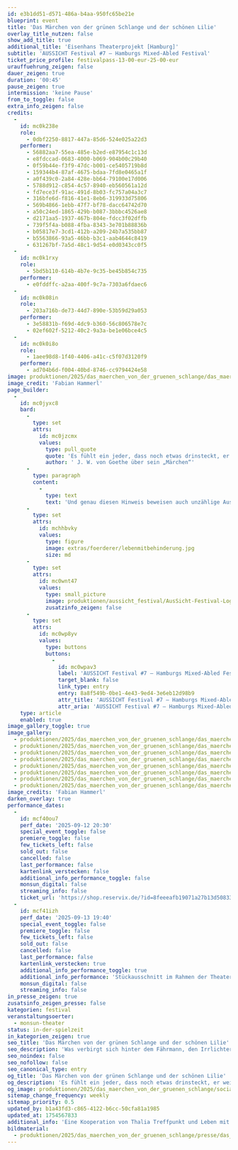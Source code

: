 ```yaml
---
id: e3b1dd51-d571-486a-b4aa-950fc65be21e
blueprint: event
title: 'Das Märchen von der grünen Schlange und der schönen Lilie'
overlay_title_nutzen: false
show_add_title: true
additional_title: 'Eisenhans Theaterprojekt [Hamburg]'
subtitle: 'AUSSICHT Festival #7 – Hamburgs Mixed-Abled Festival'
ticket_price_profile: festivalpass-13-00-eur-25-00-eur
urauffuehrung_zeigen: false
dauer_zeigen: true
duration: '00:45'
pause_zeigen: true
intermission: 'keine Pause'
from_to_toggle: false
extra_info_zeigen: false
credits:
  -
    id: mc0k238e
    role:
      - 0dbf2250-8817-447a-85d6-524e025a22d3
    performer:
      - 56882aa7-55ea-485e-b2ed-e87954c1c13d
      - e8fdccad-0683-4000-b069-904b00c29b40
      - 0f59b44e-f3f9-47dc-b001-ce5405719b8d
      - 159344b4-87af-4675-bdaa-7fd8e0465a1f
      - a0f439c0-2a84-428e-bb64-79100e17d006
      - 5788d912-c854-4c57-8940-eb560561a12d
      - fd7ece3f-91ac-491d-8b03-fc757a04a3c7
      - 316bfe6d-f816-41e1-8eb6-319933d75806
      - 569b4866-1ebb-47f7-bf78-dacc64742d70
      - a50c24ed-1865-429b-b087-3bbbc4526ae8
      - d2171aa5-1937-467b-804e-fdcc3f02dffb
      - 739f5f4a-b088-4fba-8343-3e701b88836b
      - b05817e7-3cd1-412b-a209-24b7a535bb87
      - b5563866-93a5-46bb-b3c1-aab4644c8419
      - 631267bf-7a5d-48c1-9d54-e0d0343cc0f5
  -
    id: mc0k1rxy
    role:
      - 5bd5b110-614b-4b7e-9c35-be45b854c735
    performer:
      - e0fddffc-a2aa-400f-9c7a-7303a6fdaec6
  -
    id: mc0k08in
    role:
      - 203a716b-de73-44d7-890e-53b59d29a053
    performer:
      - 3e58831b-f69d-4dc9-b360-56c806578e7c
      - 02ef602f-5212-40c2-9a3a-be1e06bce4c5
  -
    id: mc0k0i8o
    role:
      - 1aee98d8-1f40-4406-a41c-c5f07d3120f9
    performer:
      - ad704b6d-f004-40bd-8746-cc9794424e58
image: produktionen/2025/das_maerchen_von_der_gruenen_schlange/das_maerchen_von_der_gruenen_schlange_52_c_fabian_hammerl.jpg
image_credit: 'Fabian Hammerl'
page_builder:
  -
    id: mc0jyxc8
    bard:
      -
        type: set
        attrs:
          id: mc0jzcmx
          values:
            type: pull_quote
            quote: 'Es fühlt ein jeder, dass noch etwas drinsteckt, er weiß nur nicht was.'
            author: ' J. W. von Goethe über sein „Märchen“'
      -
        type: paragraph
        content:
          -
            type: text
            text: 'Und genau diesen Hinweis beweisen auch unzählige Auslegungsversuche von Dritten, die sich durchaus widersprechen und die insgesamt meist unbefriedigend sind. Was verbirgt sich hinter dem Fährmann, den Irrlichtern, dem gewaltigen Riesen und den seltsamen Königen? Was muss die grüne Schlange zum Opfer bringen, um die schöne Lilie zu retten? In unserem Projekt wollen wir uns mit Goethes Biografie und der Entstehungsgeschichte dieses Märchens auseinandersetzen und versuchen dessen Geheimnis zu enträtseln. Unterstützt durch „Leben mit Behinderung Hamburg“.'
      -
        type: set
        attrs:
          id: mchhbvky
          values:
            type: figure
            image: extras/foerderer/lebenmitbehinderung.jpg
            size: md
      -
        type: set
        attrs:
          id: mc0wnt47
          values:
            type: small_picture
            image: produktionen/aussicht_festival/AusSicht-Festival-Logo-Rechteck.jpg
            zusatzinfo_zeigen: false
      -
        type: set
        attrs:
          id: mc0wp8yv
          values:
            type: buttons
            buttons:
              -
                id: mc0wpav3
                label: 'AUSSICHT Festival #7 – Hamburgs Mixed-Abled Festival'
                target_blank: false
                link_type: entry
                entry: 8a8f549b-0be1-4e43-9ed4-3e6eb12d98b9
                attr_title: 'AUSSICHT Festival #7 – Hamburgs Mixed-Abled Festival'
                attr_aria: 'AUSSICHT Festival #7 – Hamburgs Mixed-Abled Festival'
    type: article
    enabled: true
image_gallery_toggle: true
image_gallery:
  - produktionen/2025/das_maerchen_von_der_gruenen_schlange/das_maerchen_von_der_gruenen_schlange_10_c_fabian_hammerl.jpg
  - produktionen/2025/das_maerchen_von_der_gruenen_schlange/das_maerchen_von_der_gruenen_schlange_48_c_fabian_hammerl.jpg
  - produktionen/2025/das_maerchen_von_der_gruenen_schlange/das_maerchen_von_der_gruenen_schlange_91_c_fabian_hammerl.jpg
  - produktionen/2025/das_maerchen_von_der_gruenen_schlange/das_maerchen_von_der_gruenen_schlange_06_c_fabian_hammerl.jpg
  - produktionen/2025/das_maerchen_von_der_gruenen_schlange/das_maerchen_von_der_gruenen_schlange_33_c_fabian_hammerl.jpg
  - produktionen/2025/das_maerchen_von_der_gruenen_schlange/das_maerchen_von_der_gruenen_schlange_88_c_fabian_hammerl.jpg
  - produktionen/2025/das_maerchen_von_der_gruenen_schlange/das_maerchen_von_der_gruenen_schlange_53_c_fabian_hammerl.jpg
  - produktionen/2025/das_maerchen_von_der_gruenen_schlange/das_maerchen_von_der_gruenen_schlange_52_c_fabian_hammerl.jpg
image_credits: 'Fabian Hammerl'
darken_overlay: true
performance_dates:
  -
    id: mcf40ou7
    perf_date: '2025-09-12 20:30'
    special_event_toggle: false
    premiere_toggle: false
    few_tickets_left: false
    sold_out: false
    cancelled: false
    last_performance: false
    kartenlink_verstecken: false
    additional_info_performance_toggle: false
    monsun_digital: false
    streaming_info: false
    ticket_url: 'https://shop.reservix.de/?id=8feeeafb19071a27b13d5083379d95183e9ab490f2f135faf80b2fecfc1ba00f2aba7ad8945f4a4292549eb86feddc1b&vID=7337&eventGrpID=512094&eventID=2440620'
  -
    id: mcf41izh
    perf_date: '2025-09-13 19:40'
    special_event_toggle: false
    premiere_toggle: false
    few_tickets_left: false
    sold_out: false
    cancelled: false
    last_performance: false
    kartenlink_verstecken: true
    additional_info_performance_toggle: true
    additional_info_performance: 'Stückausschnitt im Rahmen der Theaternacht Hamburg 2025'
    monsun_digital: false
    streaming_info: false
in_presse_zeigen: true
zusatsinfo_zeigen_presse: false
kategorien: festival
veranstaltungsoerter:
  - monsun-theater
status: in-der-spielzeit
in_kategorien_zeigen: true
seo_title: 'Das Märchen von der grünen Schlange und der schönen Lilie'
seo_description: 'Was verbirgt sich hinter dem Fährmann, den Irrlichtern und den seltsamen Königen? Was muss die grüne Schlange zum Opfer bringen, um die schöne Lilie zu retten?'
seo_noindex: false
seo_nofollow: false
seo_canonical_type: entry
og_title: 'Das Märchen von der grünen Schlange und der schönen Lilie'
og_description: 'Es fühlt ein jeder, dass noch etwas drinsteckt, er weiß nur nicht was, so J.W. Goethe über sein "Märchen". Und genau diesen Hinweis beweisen auch unzählige Auslegungsversuche von Dritten, die sich durchaus widersprechen und die insgesamt meist unbefriedigend sind. Was verbirgt sich hinter dem Fährmann, den Irrlichtern, dem gewaltigen Riesen und den seltsamen Königen? Was muss die grüne Schlange zum Opfer bringen, um die schöne Lilie zu retten? In unserem Projekt wollen wir uns mit Goethes Biografie und der Entstehungsgeschichte dieses Märchens auseinandersetzen und versuchen dessen Geheimnis zu enträtseln.'
og_image: produktionen/2025/das_maerchen_von_der_gruenen_schlange/social_media_gruene_schlange_c_fabian_hammerl.jpg
sitemap_change_frequency: weekly
sitemap_priority: 0.5
updated_by: b1a43fd3-c865-4122-b6cc-50cfa81a1985
updated_at: 1754567833
additional_info: 'Eine Kooperation von Thalia Treffpunkt und Leben mit Behinderung Hamburg'
bildmaterial:
  - produktionen/2025/das_maerchen_von_der_gruenen_schlange/presse/das_maerchen_von_der_gruenen_schlange_c_fabian_hammerl_aussicht_festival_monsun.zip
---
```

